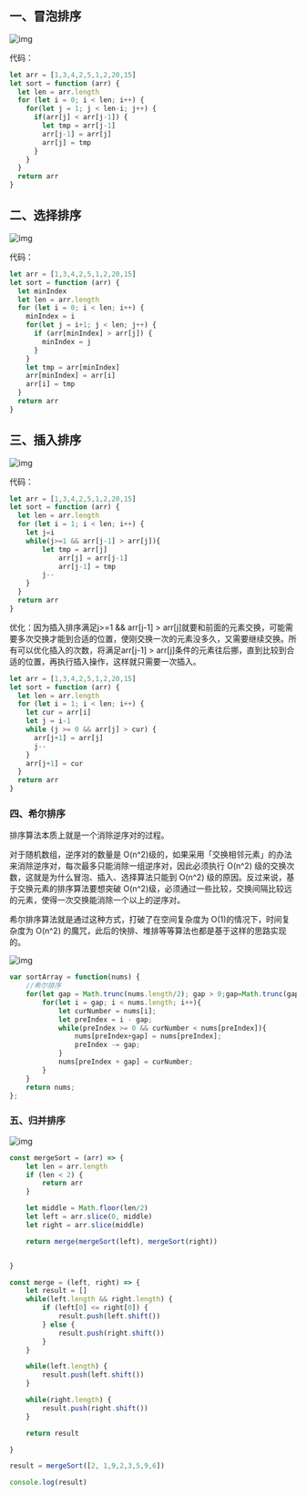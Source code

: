 ## 一、冒泡排序

![img](https://www.runoob.com/wp-content/uploads/2019/03/bubbleSort.gif)

代码：

```javascript
let arr = [1,3,4,2,5,1,2,20,15]
let sort = function (arr) {
  let len = arr.length
  for (let i = 0; i < len; i++) {
    for(let j = 1; j < len-i; j++) {
      if(arr[j] < arr[j-1]) {
        let tmp = arr[j-1]
        arr[j-1] = arr[j]
        arr[j] = tmp
      }
    }
  } 
  return arr
}
```



## 二、选择排序

![img](https://www.runoob.com/wp-content/uploads/2019/03/selectionSort.gif)

代码：

```javascript
let arr = [1,3,4,2,5,1,2,20,15]
let sort = function (arr) {
  let minIndex
  let len = arr.length
  for (let i = 0; i < len; i++) {
    minIndex = i
    for(let j = i+1; j < len; j++) {
      if (arr[minIndex] > arr[j]) {
        minIndex = j
      }
    }
    let tmp = arr[minIndex]
    arr[minIndex] = arr[i]
    arr[i] = tmp 
  } 
  return arr
}
```



## 三、插入排序

![img](https://www.runoob.com/wp-content/uploads/2019/03/insertionSort.gif)

代码：

```javascript
let arr = [1,3,4,2,5,1,2,20,15]
let sort = function (arr) {
  let len = arr.length
  for (let i = 1; i < len; i++) {
    let j=i
    while(j>=1 && arr[j-1] > arr[j]){
       	let tmp = arr[j]
    		arr[j] = arr[j-1]
    		arr[j-1] = tmp 
      	j--
    }
  } 
  return arr
}
```

优化：因为插入排序满足j>=1 && arr[j-1] > arr[j]就要和前面的元素交换，可能需要多次交换才能到合适的位置，使刚交换一次的元素没多久，又需要继续交换。所有可以优化插入的次数，将满足arr[j-1] > arr[j]条件的元素往后挪，直到比较到合适的位置，再执行插入操作，这样就只需要一次插入。

```javascript
let arr = [1,3,4,2,5,1,2,20,15]
let sort = function (arr) {
  let len = arr.length
  for (let i = 1; i < len; i++) {
   	let cur = arr[i]
    let j = i-1
    while (j >= 0 && arr[j] > cur) {
      arr[j+1] = arr[j]
      j--
    }
    arr[j+1] = cur
  } 
  return arr
}
```



### 四、希尔排序

排序算法本质上就是一个消除逆序对的过程。

对于随机数组，逆序对的数量是 O(n^2)级的，如果采用「交换相邻元素」的办法来消除逆序对，每次最多只能消除一组逆序对，因此必须执行 O(n^2) 级的交换次数，这就是为什么冒泡、插入、选择算法只能到 O(n^2) 级的原因。反过来说，基于交换元素的排序算法要想突破 O(n^2)级，必须通过一些比较，交换间隔比较远的元素，使得一次交换能消除一个以上的逆序对。

希尔排序算法就是通过这种方式，打破了在空间复杂度为 O(1)的情况下，时间复杂度为 O(n^2) 的魔咒，此后的快排、堆排等等算法也都是基于这样的思路实现的。

![img](https://www.runoob.com/wp-content/uploads/2019/03/Sorting_shellsort_anim.gif)

```javascript
var sortArray = function(nums) {
    //希尔排序
    for(let gap = Math.trunc(nums.length/2); gap > 0;gap=Math.trunc(gap/2)){
        for(let i = gap; i < nums.length; i++){
            let curNumber = nums[i];
            let preIndex = i - gap;
            while(preIndex >= 0 && curNumber < nums[preIndex]){
                nums[preIndex+gap] = nums[preIndex];
                preIndex -= gap;
            }
            nums[preIndex + gap] = curNumber;
        }
    }
    return nums;
};
```



### 五、归并排序

![img](https://www.runoob.com/wp-content/uploads/2019/03/mergeSort.gif)

```javascript
const mergeSort = (arr) => {
    let len = arr.length
    if (len < 2) {
        return arr
    }

    let middle = Math.floor(len/2)
    let left = arr.slice(0, middle)
    let right = arr.slice(middle)

    return merge(mergeSort(left), mergeSort(right))


}

const merge = (left, right) => {
    let result = []
    while(left.length && right.length) {
        if (left[0] <= right[0]) {
            result.push(left.shift())
        } else {
            result.push(right.shift())
        }
    }

    while(left.length) {
        result.push(left.shift())
    }

    while(right.length) {
        result.push(right.shift())
    }

    return result

}

result = mergeSort([2, 1,9,2,3,5,9,6])

console.log(result)
```

